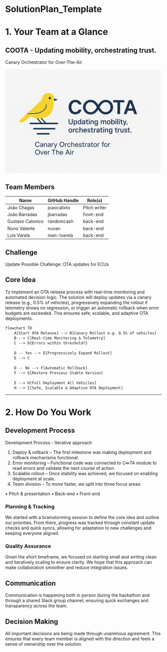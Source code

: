 # SolutionPlan_Template



# 1. Your Team at a Glance

## COOTA - Updating mobility, orchestrating trust.
Canary Orchestrator for Over-The-Air

<img src="assets/coota_logo.png" alt="Coota Logo" width="500px" />

## Team Members
| Name             | GitHub Handle | Role(s)      |
|------------------|---------------|--------------|
| João Chagas      | joaocalixto   | Pitch writer |
| João Barradas    |  jbarradas | front-end    |
| Gustavo Calonico |  randomcash  | back-end     |
| Nuno Valente     |  nuvan | back-end     |
| Luis Varela      |  man-lvarela | back-end     |

## Challenge
Update Possible Challenge: OTA updates for ECUs

## Core Idea
To implement an OTA release process with real-time monitoring and automated decision logic.
The solution will deploy updates via a canary release (e.g., 0.5% of vehicles), progressively expanding the rollout if telemetry shows no regression, or trigger an automatic rollback when error budgets are exceeded.
This ensures safe, scalable, and adaptive OTA deployments.

```mermaid
flowchart TD
    A[Start OTA Release] --> B[Canary Rollout e.g. 0.5% of vehicles]
    B --> C[Real-time Monitoring & Telemetry]
    C --> D{Errors within threshold?}
    
    D -- Yes --> E[Progressively Expand Rollout]
    E --> C
    
    D -- No --> F[Automatic Rollback]
    F --> G[Restore Previous Stable Version]
    
    E --> H[Full Deployment All Vehicles]
    H --> I[Safe, Scalable & Adaptive OTA Deployment]
```

---

# 2. How Do You Work

## Development Process
Development Process - Iterative approach
1.  Deploy & rollback – The first milestone was making deployment and rollback mechanisms functional.
2.  Error monitoring – Functional code was connected to C∞TA module to read errors and validate the next course of action.
3.  Scalable rollout – Once stability was achieved, we focused on enabling deployment at scale.
4. Team division – To move faster, we split into three focus areas:

•	Pitch & presentation
•	Back-end
•	Front-end


### Planning & Tracking
We started with a brainstorming session to define the core idea and outline our priorities. From there, progress was tracked through constant update checks and quick syncs, allowing for adaptation to new challenges and keeping everyone aligned.

### Quality Assurance
Given the short timeframe, we focused on starting small and writing clean and iteratively scaling to ensure clarity. We hope that this approach can make collaboration smoother and reduce integration issues.


## Communication
Communication is happening both in person during the hackathon and through a shared Slack group channel, ensuring quick exchanges and transparency across the team.

## Decision Making
All important decisions are being made through unanimous agreement. This ensures that every team member is aligned with the direction and feels a sense of ownership over the solution.

